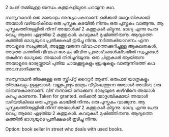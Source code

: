 2 പേര് തമ്മിലുള്ള ബന്ധം കത്തുകളിലൂടെ പറയുന്ന കഥ. 

സത്യനാഥന്‍ ഒരു മലയാളം അദ്ധ്യാപകനാണ്. ഒരിക്കല്‍ യാദൃശ്ചികമായി അയാള്‍ വഴിയരികിലെ ഒരു പുസ്തക കടയില്‍ നിന്നും ഒരു പുസ്തകം വാങ്ങുന്നു. ആ പുസ്തകത്തിനുള്ളില്‍ നിന്ന് അയാള്‍ക്ക് 2 കത്തുകള്‍ കിട്ടുന്നു. ഭാഗ്യ എന്നു പേരു വെച്ച ആരോ എഴുതിയ 2 കത്തുകള്‍. കവറുകള്‍ മുഷിഞ്ഞിരുന്നു. ആദ്യത്തെ കത്തില്‍ ഭാഗ്യയുടെ പ്രതീക്ഷകള്‍ തുടിച്ചു നിന്നു. നര്‍ത്തകിയാവണം എന്ന അവളുടെ സ്വപ്നങ്ങള്‍, അടുത്തു വരുന്ന വിവാഹത്തെക്കുറിച്ചുള്ള ആകുലതകള്‍, അടുത്ത കത്തില്‍ വിവാഹ ശേഷം ജീവിത പ്രാരാഭ്ടങ്ങള്‍ക്കിടയില്‍ സ്വപ്നങ്ങള്‍ തകര്‍ന്ന ഭാഗ്യയെ അയാള്‍ തിരിച്ചറിയുന്നു. ഒരു ചിത്രകാരി ആയിരുന്ന അയാളുടെ ഭാര്യയ്ക്കായി പുതിയ ചായക്കൂട്ടുകളും ബ്രഷൂകളും വാങ്ങുന്നിടത്ത് കഥ അവസാനിക്കുന്നു. 

സത്യനാഥന്‍ തിരക്കുള്ള ഒരു സ്ക്രിപ്റ്റ് റൈറ്റര്‍ ആണ്. ഒരുപാട് യാത്രകളും തിരക്കുകളും ഉള്ളയാള്‍. വല്ലപ്പോഴും മാത്രം വീട്ടിലെത്തുന്ന അയാള്‍ അവിടെ ഒരു വിരുന്നുകാരനാണ്. വീട് നന്നായി നോക്കുന്ന ഭാര്യയുടെ കഴിവിനെ അയാള്‍ കുറച്ചു കാണുന്നു. Taken for granted. ഒരിക്കല്‍ യാദൃശ്ചികമായി അയാള്‍ വഴിയരികിലെ ഒരു പുസ്തക കടയില്‍ നിന്നും ഒരു പുസ്തകം വാങ്ങുന്നു. ആ പുസ്തകത്തിനുള്ളില്‍ നിന്ന് അയാള്‍ക്ക് 2 കത്തുകള്‍ കിട്ടുന്നു. ഭാഗ്യ എന്നു പേരു വെച്ച ആരോ എഴുതിയ 2 കത്തുകള്‍. കവറുകള്‍ മുഷിഞ്ഞിരുന്നു. ആദ്യത്തെ കത്തില്‍ ഭാഗ്യയുടെ പ്രതീക്ഷകള്‍ തുടിച്ചു നിന്നു.

Option: book seller in street who deals with used books. 
